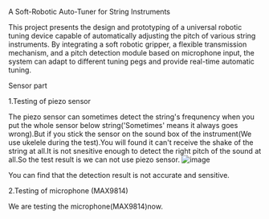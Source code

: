A Soft-Robotic Auto-Tuner for String Instruments

This project presents the design and prototyping of a universal robotic tuning device capable of automatically adjusting the pitch of various string instruments. By integrating a soft robotic gripper, a flexible transmission mechanism, and a pitch detection module based on microphone input, the system can adapt to different tuning pegs and provide real-time automatic tuning. 

Sensor part

1.Testing of piezo sensor

The piezo sensor can sometimes detect the string's frequnency when you put the whole sensor below string('Sometimes' means it always goes wrong).But if you stick the sensor on the sound box of the instrument(We use ukelele during the test).You will found it can't receive the shake of the string at all.It is not snesitive enough to detect the right pitch of the sound at all.So the test result is we can not use piezo sensor.
![image](https://github.com/user-attachments/assets/08996111-472a-4ec2-96cd-b0f325debb53)


You can find that the detection result is not accurate and sensitive.

2.Testing of microphone (MAX9814)

We are testing the microphone(MAX9814)now.

